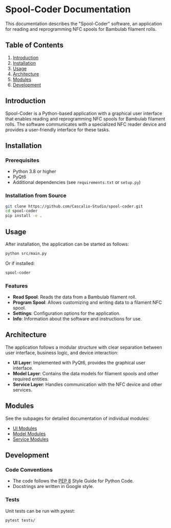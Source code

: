 # Spool-Coder Documentation

This documentation describes the "Spool-Coder" software, an application for reading and reprogramming NFC spools for Bambulab filament rolls.

## Table of Contents

1. [Introduction](#introduction)
2. [Installation](#installation)
3. [Usage](#usage)
4. [Architecture](#architecture)
5. [Modules](#modules)
6. [Development](#development)

## Introduction

Spool-Coder is a Python-based application with a graphical user interface that enables reading and reprogramming NFC spools for Bambulab filament rolls. The software communicates with a specialized NFC reader device and provides a user-friendly interface for these tasks.

## Installation

### Prerequisites

- Python 3.8 or higher
- PyQt6
- Additional dependencies (see `requirements.txt` or `setup.py`)

### Installation from Source

```bash
git clone https://github.com/Cascalio-Studio/spool-coder.git
cd spool-coder
pip install -e .
```

## Usage

After installation, the application can be started as follows:

```bash
python src/main.py
```

Or if installed:

```bash
spool-coder
```

### Features

- **Read Spool**: Reads the data from a Bambulab filament roll.
- **Program Spool**: Allows customizing and writing data to a filament NFC spool.
- **Settings**: Configuration options for the application.
- **Info**: Information about the software and instructions for use.

## Architecture

The application follows a modular structure with clear separation between user interface, business logic, and device interaction:

- **UI Layer**: Implemented with PyQt6, provides the graphical user interface.
- **Model Layer**: Contains the data models for filament spools and other required entities.
- **Service Layer**: Handles communication with the NFC device and other services.

## Modules

See the subpages for detailed documentation of individual modules:

- [UI Modules](module_ui.md)
- [Model Modules](module_models.md)
- [Service Modules](module_services.md)

## Development

### Code Conventions

- The code follows the [PEP 8](https://www.python.org/dev/peps/pep-0008/) Style Guide for Python Code.
- Docstrings are written in Google style.

### Tests

Unit tests can be run with pytest:

```bash
pytest tests/
```
